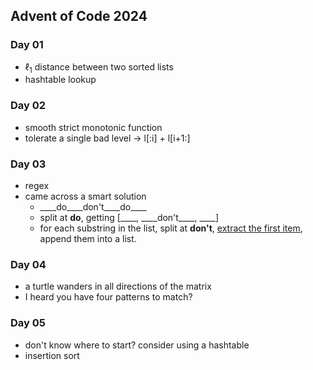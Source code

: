 ## Advent of Code 2024

### Day 01
- $\ell_1$ distance between two sorted lists
- hashtable lookup

### Day 02
- smooth strict monotonic function
- tolerate a single bad level -> l[:i] + l[i+1:]

### Day 03
- regex
- came across a smart solution
  - \_\_\_\_do\_\_\_\_don't\_\_\_\_do\_\_\_\_
  - split at **do**, getting [\_\_\_\_, \_\_\_\_don't\_\_\_\_, \_\_\_\_]
  - for each substring in the list, split at **don't**, <ins>extract the first item</ins>, append them into a list.

### Day 04
- a turtle wanders in all directions of the matrix
- I heard you have four patterns to match?

### Day 05
- don't know where to start? consider using a hashtable
- insertion sort